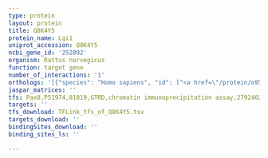 ```yaml
---
type: protein
layout: protein
title: Q8K4Y5
protein_name: Lgi1
uniprot_accession: Q8K4Y5
ncbi_gene_id: '252892'
organism: Rattus norvegicus
function: target gene
number_of_interactions: '1'
orthologs: '[{"species": "Homo sapiens", "id": ["<a href=\"/protein/o95970\">O95970</a>"]}, {"species": "Danio rerio", "id": ["F1R662", "<a href=\"/protein/q2hpg2\">Q2HPG2</a>"]}, {"species": "Mus musculus", "id": ["<a href=\"/protein/q9jia1\">Q9JIA1</a>"]}]'
jaspar_matrices: ''
tfs: Pax8,P51974,81819,GTRD,chromatin immunoprecipitation assay,27924024%5Buid%5D,No
targets: ''
tfs_download: TFLink_tfs_of_Q8K4Y5.tsv
targets_download: ''
bindingSites_download: ''
binding_sites_ls: ''

---
```

